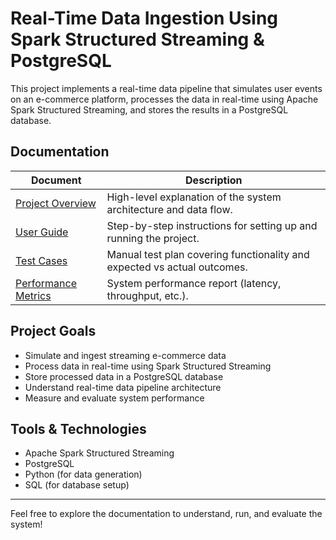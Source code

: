 # Real-Time Data Ingestion Using Spark Structured Streaming & PostgreSQL

This project implements a real-time data pipeline that simulates user events on an e-commerce platform, processes the data in real-time using Apache Spark Structured Streaming, and stores the results in a PostgreSQL database.

## Documentation

| Document | Description |
|----------|-------------|
| [Project Overview](./project_overview.md) | High-level explanation of the system architecture and data flow. |
| [User Guide](./user_guide.md) | Step-by-step instructions for setting up and running the project. |
| [Test Cases](./test_cases.md) | Manual test plan covering functionality and expected vs actual outcomes. |
| [Performance Metrics](./performance_metrics.md) | System performance report (latency, throughput, etc.). |

## Project Goals

- Simulate and ingest streaming e-commerce data
- Process data in real-time using Spark Structured Streaming
- Store processed data in a PostgreSQL database
- Understand real-time data pipeline architecture
- Measure and evaluate system performance

## Tools & Technologies

- Apache Spark Structured Streaming
- PostgreSQL
- Python (for data generation)
- SQL (for database setup)

---

Feel free to explore the documentation to understand, run, and evaluate the system!
